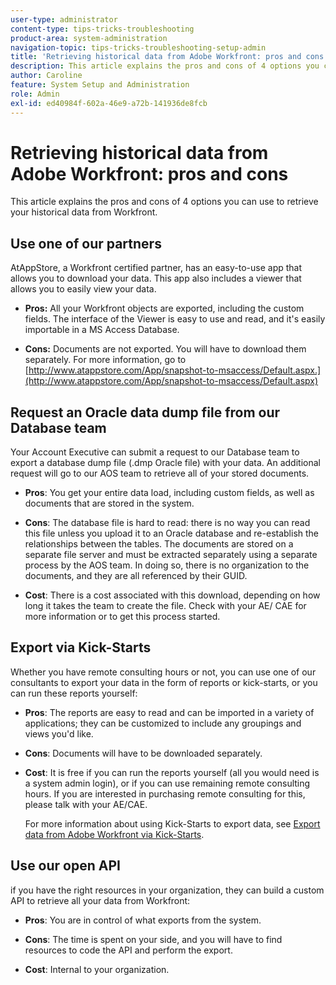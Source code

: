 ```yaml
---
user-type: administrator
content-type: tips-tricks-troubleshooting
product-area: system-administration
navigation-topic: tips-tricks-troubleshooting-setup-admin
title: 'Retrieving historical data from Adobe Workfront: pros and cons'
description: This article explains the pros and cons of 4 options you can use to retrieve your historical data from Workfront.
author: Caroline
feature: System Setup and Administration
role: Admin
exl-id: ed40984f-602a-46e9-a72b-141936de8fcb
---
```

# Retrieving historical data from Adobe Workfront: pros and cons

This article explains the pros and cons of 4 options you can use to retrieve your historical data from Workfront.

## Use one of our partners

AtAppStore, a Workfront certified partner, has an easy-to-use app that allows you to download your data. This app also includes a viewer that allows you to easily view your data.

* **Pros:** All your Workfront objects are exported, including the custom fields. The interface of the Viewer is easy to use and read, and it's easily importable in a MS Access Database.  

* **Cons:** Documents are not exported. You will have to download them separately. For more information, go to [http://www.atappstore.com/App/snapshot-to-msaccess/Default.aspx.](http://www.atappstore.com/App/snapshot-to-msaccess/Default.aspx)

## Request an Oracle data dump file from our Database team

Your Account Executive can submit a request to our Database team to export a database dump file (.dmp Oracle file) with your data. An additional request will go to our AOS team to retrieve all of your stored documents.

* **Pros**: You get your entire data load, including custom fields, as well as documents that are stored in the system.  

* **Cons**: The database file is hard to read: there is no way you can read this file unless you upload it to an Oracle database and re-establish the relationships between the tables. The documents are stored on a separate file server and must be extracted separately using a separate process by the AOS team. In doing so, there is no organization to the documents, and they are all referenced by their GUID.
* **Cost**: There is a cost associated with this download, depending on how long it takes the team to create the file. Check with your AE/ CAE for more information or to get this process started.

## Export via Kick-Starts

Whether you have remote consulting hours or not, you can use one of our consultants to export your data in the form of reports or kick-starts, or you can run these reports yourself:

* **Pros**: The reports are easy to read and can be imported in a variety of applications; they can be customized to include any groupings and views you'd like.  

* **Cons**: Documents will have to be downloaded separately.  

* **Cost**: It is free if you can run the reports yourself (all you would need is a system admin login), or if you can use remaining remote consulting hours. If you are interested in purchasing remote consulting for this, please talk with your AE/CAE.

  For more information about using Kick-Starts to export data, see [Export data from Adobe Workfront via Kick-Starts](../../administration-and-setup/manage-workfront/using-kick-starts/export-data-from-wf-via-kick-starts.md).

## Use our open API

if you have the right resources in your organization, they can build a custom API to retrieve all your data from Workfront:

* **Pros**: You are in control of what exports from the system.  

* **Cons**: The time is spent on your side, and you will have to find resources to code the API and perform the export.  

* **Cost**: Internal to your organization.
